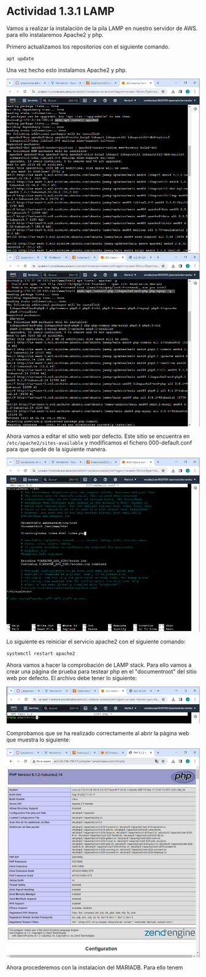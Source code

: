 # Actividad 1.3.1 LAMP

Vamos a realizar la instalación de la pila LAMP en nuestro servidor de AWS. para ello instalaremos Apache2 y php.

Primero actualizamos los repositorios con el siguiente comando.
``` 
apt update
```
Una vez hecho esto instalamos Apache2 y php.

![Imagen](img/c1.PNG "Imagen")
![Imagen](img/c2.PNG "Imagen")

Ahora vamos a editar el sitio web por defecto. Este sitio se encuentra en ```/etc/apache2/sites-available``` y modificamos el fichero 000-default.conf para que quede de la siguiente manera.

![Imagen](img/c3.PNG "Imagen")

Lo siguiente es reiniciar el servicio apache2 con el siguiente comando:
``` 
systemctl restart apache2
```

Ahora vamos a hacer la comprobación de LAMP stack. Para ello vamos a crear una página de prueba para testear php en el "documentroot" del sitio web por defecto. El archivo debe tener lo siguiente:

![Imagen](img/c4.PNG "Imagen")

Comprobamos que se ha realizado correctamente al abrir la página web que muestra lo siguiente:

![Imagen](img/c5.PNG "Imagen")

Ahora procederemos con la instalacion del MARIADB. Para ello tenem